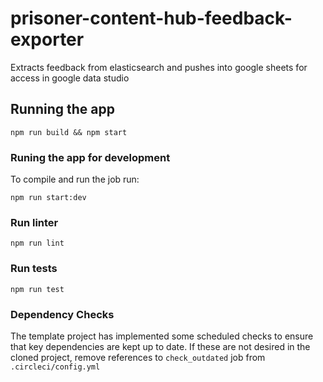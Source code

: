 # prisoner-content-hub-feedback-exporter
Extracts feedback from elasticsearch and pushes into google sheets for access in google data studio

## Running the app

`npm run build && npm start`

### Runing the app for development

To compile and run the job run: 

`npm run start:dev`

### Run linter

`npm run lint`

### Run tests

`npm run test`

### Dependency Checks

The template project has implemented some scheduled checks to ensure that key dependencies are kept up to date.
If these are not desired in the cloned project, remove references to `check_outdated` job from `.circleci/config.yml`